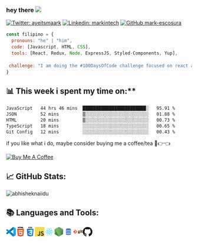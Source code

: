 ### hey there <img src="https://media.giphy.com/media/hvRJCLFzcasrR4ia7z/giphy.gif" width="25px">

<!--
**mark-escosura/mark-escosura** is a ✨ _special_ ✨ repository because its `README.md` (this file) appears on your GitHub profile.

Here are some ideas to get you started:

- 🔭 I’m currently working on ...
- 🌱 I’m currently learning ...
- 👯 I’m looking to collaborate on ...
- 🤔 I’m looking for help with ...
- 💬 Ask me about ...
- 📫 How to reach me: ...
- 😄 Pronouns: ...
- ⚡ Fun fact: ...
-->

[![Twitter: ayeitsmaark](https://img.shields.io/twitter/follow/ThaiiBraga?style=social)](https://twitter.com/ayeitsmaark)
[![Linkedin: markintech](https://img.shields.io/badge/-thaianebraga-blue?style=flat-square&logo=Linkedin&logoColor=white&link=https://www.linkedin.com/in/mark-escosura/)](https://www.linkedin.com/in/thaianebraga/)
[![GitHub mark-escosura](https://img.shields.io/github/followers/thaiane?label=follow&style=social)](https://github.com/mark-escosura)

```javascript
const filipino = {
  pronouns: "he" | "him",
  code: [Javascript, HTML, CSS],
  tools: [React, Redux, Node, ExpressJS, Styled-Components, Yup],
  
 challenge: "I am doing the #100DaysOfCode challenge focused on react and ExpressJS"
}
```

## 📊 This week i spent my time on:**
<!--START_SECTION:waka-->
```text
JavaScript   44 hrs 46 mins  ████████████████████████░   95.91 % 
JSON         52 mins         ▒░░░░░░░░░░░░░░░░░░░░░░░░   01.88 % 
HTML         20 mins         ▒░░░░░░░░░░░░░░░░░░░░░░░░   00.73 % 
TypeScript   18 mins         ░░░░░░░░░░░░░░░░░░░░░░░░░   00.65 % 
Git Config   12 mins         ░░░░░░░░░░░░░░░░░░░░░░░░░   00.43 % 
```
<!--END_SECTION:waka-->

if you like what i do, maybe consider buying me a coffee/tea 🥺👉👈

<a href="https://www.buymeacoffee.com/markintech" target="_blank"><img src="https://cdn.buymeacoffee.com/buttons/v2/default-red.png" alt="Buy Me A Coffee" width="150" ></a>

## 📈 GitHub Stats:

<p align="left"> <img src="https://github-readme-stats.vercel.app/api?username=mark-escosura&show_icons=true&theme=gotham" alt="abhisheknaiidu" />
  
## 📚 Languages and Tools:
<!--START_SECTION:mark-->
<img align="left" alt="Visual Studio Code" width="26px" src="https://raw.githubusercontent.com/github/explore/80688e429a7d4ef2fca1e82350fe8e3517d3494d/topics/visual-studio-code/visual-studio-code.png" />
<img align="left" alt="HTML5" width="26px" src="https://raw.githubusercontent.com/github/explore/80688e429a7d4ef2fca1e82350fe8e3517d3494d/topics/html/html.png" />
<img align="left" alt="CSS3" width="26px" src="https://raw.githubusercontent.com/github/explore/80688e429a7d4ef2fca1e82350fe8e3517d3494d/topics/css/css.png" />
<img align="left" alt="JavaScript" width="26px" src="https://raw.githubusercontent.com/github/explore/80688e429a7d4ef2fca1e82350fe8e3517d3494d/topics/javascript/javascript.png" />
<img align="left" alt="React" width="26px" src="https://raw.githubusercontent.com/github/explore/80688e429a7d4ef2fca1e82350fe8e3517d3494d/topics/react/react.png" />
<img align="left" alt="Node.js" width="26px" src="https://raw.githubusercontent.com/github/explore/80688e429a7d4ef2fca1e82350fe8e3517d3494d/topics/nodejs/nodejs.png" />
<img align="left" alt="SQL" width="26px" src="https://raw.githubusercontent.com/github/explore/80688e429a7d4ef2fca1e82350fe8e3517d3494d/topics/sql/sql.png" />
<img align="left" alt="Git" width="26px" src="https://raw.githubusercontent.com/github/explore/80688e429a7d4ef2fca1e82350fe8e3517d3494d/topics/git/git.png" />
<img align="left" alt="GitHub" width="26px" src="https://raw.githubusercontent.com/github/explore/78df643247d429f6cc873026c0622819ad797942/topics/github/github.png" />
<!--END_SECTION:mark-->
